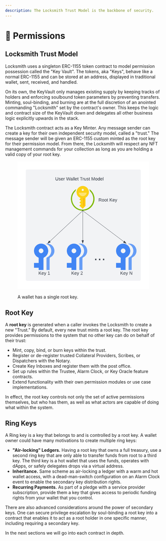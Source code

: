 ```yaml
---
description: The Locksmith Trust Model is the backbone of security.
---
```


# 🔑 Permissions

## Locksmith Trust Model

Locksmith uses a singleton ERC-1155 token contract to model permission possession called the "Key Vault". The tokens, aka "Keys", behave like a normal ERC-1155 and can be stored at an address, displayed in traditional wallet, sent, received, and handled.&#x20;

On its own, the KeyVault only manages existing supply by keeping tracks of holders and enforcing soulbound token parameters by preventing transfers. Minting, soul-binding, and burning are at the full discretion of an anointed commanding "Locksmith"  set by the contract's owner. This keeps the logic and contract size of the KeyVault down and delegates all other business logic explicitly upwards in the stack.

The Locksmith contract acts as a Key Minter. Any message sender can create a key for their own independent security model, called a "trust." The message sender will be given an ERC-1155 custom minted as the root key for their permission model. From there, the Locksmith will respect any NFT management commands for your collection as long as you are holding a valid copy of your root key.

<figure><img src="../../.gitbook/assets/Locksmith Architecture - Page 2.png" alt=""><figcaption><p>A wallet has a single root key.</p></figcaption></figure>

## Root Key

A **root key** is generated when a caller invokes the Locksmith to create a new "Trust." By default, every new trust mints a root key. The root key provides permissions to the system that no other key can do on behalf of their trust:

* Mint, copy, bind, or burn keys within the trust.
* Register or de-register trusted Collateral Providers, Scribes, or Dispatchers with the Notary.
* Create Key Inboxes and register them with the post office.
* Set up rules within the Trustee, Alarm Clock, or Key Oracle feature contracts.
* Extend functionality with their own permission modules or use case implementations.

In effect, the root key controls not only the set of active permissions themselves, but who has them, as well as what actors are capable of doing what within the system.&#x20;

## Ring Keys

A Ring key is a key that belongs to and is controlled by a root key. A wallet owner could have many motivations to create multiple ring keys:

* **"Air-locking" Ledgers.** Having a root key that owns a full treasury, use a second ring key that are only able to transfer funds from root to a third key. The third key is a hot wallet that uses the funds, operates with dApps, or safely delegates drops via a virtual address.
* **Inheritance.** Same scheme as air-locking a ledger with a warm and hot wallet access, with a dead-man-switch configuration on an Alarm Clock event to enable the secondary key distribution rights.
* **Recurring Payments.** As part of a pledge with a service provider subscription, provide them a key that gives access to periodic funding rights from your wallet that you control.

There are also advanced considerations around the power of secondary keys. One can secure privilege escalation by soul-binding a root key into a contract that enables it to act as a root holder in one specific manner, including requiring a secondary key.

In the next sections we will go into each contract in depth.
